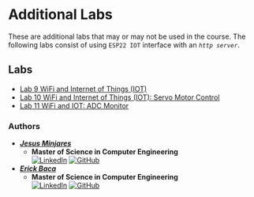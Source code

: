 # Additional Labs

These are additional labs that may or may not be used in the course. The following labs consist of using `ESP22 IOT` interface with an *`http server`*.

## Labs
- [Lab 9 WiFi and Internet of Things (IOT)](https://github.com/jminjares4/Microprocessor-2-Lab-Template/tree/main/Additional_Labs/Lab_9)
- [Lab 10 WiFi and Internet of Things (IOT): Servo Motor Control](https://github.com/jminjares4/Microprocessor-2-Lab-Template/tree/main/Additional_Labs/Lab_10)
- [Lab 11 WiFi and IOT: ADC Monitor](https://github.com/jminjares4/Microprocessor-2-Lab-Template/tree/main/Additional_Labs/Lab_11)

### Authors
* [***Jesus Minjares***](https://github.com/jminjares4)
  * **Master of Science in Computer Engineering** <br>
    [![LinkedIn](https://img.shields.io/badge/LinkedIn-0077B5?style=for-the-badge&logo=linkedin&logoColor=white&style=flat)](https://www.linkedin.com/in/jesusminjares/) [![GitHub](https://img.shields.io/badge/GitHub-100000?style=for-the-badge&logo=github&logoColor=white&style=flat)](https://github.com/jminjares4)
* [***Erick Baca***](https://github.com/eabaca2419)
  * **Master of Science in Computer Engineering** <br>
    [![LinkedIn](https://img.shields.io/badge/LinkedIn-0077B5?style=for-the-badge&logo=linkedin&logoColor=white&style=flat)](https://www.linkedin.com/in/erick-baca/) [![GitHub](https://img.shields.io/badge/GitHub-100000?style=for-the-badge&logo=github&logoColor=white&style=flat)](https://github.com/eabaca2419)

